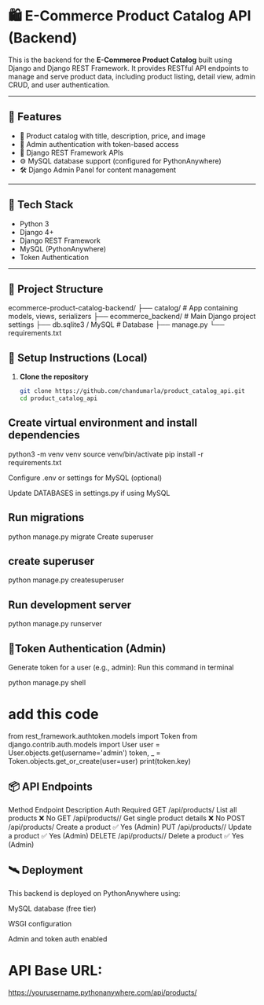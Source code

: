 # 🛍️ E-Commerce Product Catalog API (Backend)

This is the backend for the **E-Commerce Product Catalog** built using Django and Django REST Framework. It provides RESTful API endpoints to manage and serve product data, including product listing, detail view, admin CRUD, and user authentication.

---

## 🚀 Features

- 🧾 Product catalog with title, description, price, and image
- 🔐 Admin authentication with token-based access
- 🧩 Django REST Framework APIs
- ⚙️ MySQL database support (configured for PythonAnywhere)
- 🛠️ Django Admin Panel for content management

---

## 🧰 Tech Stack

- Python 3
- Django 4+
- Django REST Framework
- MySQL (PythonAnywhere)
- Token Authentication

---

## 📁 Project Structure

ecommerce-product-catalog-backend/
├── catalog/ # App containing models, views, serializers
├── ecommerce_backend/ # Main Django project settings
├── db.sqlite3 / MySQL # Database
├── manage.py
└── requirements.txt

## 🔧 Setup Instructions (Local)

1. **Clone the repository**
   ```bash
   git clone https://github.com/chandumarla/product_catalog_api.git
   cd product_catalog_api

## Create virtual environment and install dependencies

   
   python3 -m venv venv
source venv/bin/activate
pip install -r requirements.txt

Configure .env or settings for MySQL (optional)

Update DATABASES in settings.py if using MySQL

## Run migrations

python manage.py migrate
Create superuser

 ## create superuser

python manage.py createsuperuser

## Run development server
 

python manage.py runserver

## 🔐Token Authentication (Admin)
Generate token for a user (e.g., admin):
Run this command in terminal

python manage.py shell
# add this code
from rest_framework.authtoken.models import Token
from django.contrib.auth.models import User
user = User.objects.get(username='admin')
token, _ = Token.objects.get_or_create(user=user)
print(token.key)

## 📦 API Endpoints
Method     	Endpoint	          Description	             Auth Required
GET	      /api/products/	     List all products	          ❌ No
GET	     /api/products/<id>/	 Get single product details	  ❌ No
POST	   /api/products/	       Create a product	            ✅ Yes (Admin)
PUT	    /api/products/<id>/	   Update a product           	✅ Yes (Admin)
DELETE	/api/products/<id>/	   Delete a product           	✅ Yes (Admin)

## 🛰️ Deployment
This backend is deployed on PythonAnywhere using:

MySQL database (free tier)

WSGI configuration

Admin and token auth enabled

# API Base URL:
https://yourusername.pythonanywhere.com/api/products/











